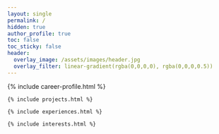```yaml
---
layout: single
permalink: /
hidden: true
author_profile: true
toc: false
toc_sticky: false
header:
  overlay_image: /assets/images/header.jpg
  overlay_filter: linear-gradient(rgba(0,0,0,0), rgba(0,0,0,0.5))
---
```


<div class="main-wrapper">
	{% include career-profile.html %}

	{% include projects.html %}

	{% include experiences.html %}

    {% include interests.html %}

</div>